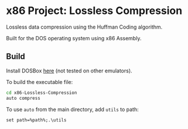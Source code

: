 # x86 Project: Lossless Compression

Lossless data compression using the Huffman Coding algorithm.

Built for the DOS operating system using x86 Assembly.

## Build
Install DOSBox [here](http://data.cyber.org.il/assembly/dosbox.exe) (not tested on other emulators).

To build the executable file:
```bash
cd x86-Lossless-Compression
auto compress
```

To use ``auto`` from the main directory, add ``utils`` to path:
```
set path=%path%;.\utils
```